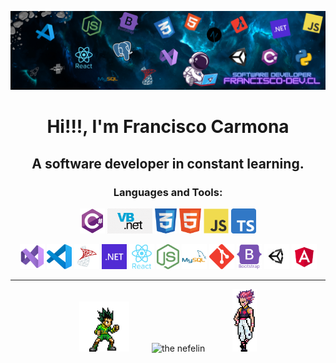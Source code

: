 <a href="https://www.francisco-dev.cl" target="_blank"> <img src="assets/a-background.png" alt="The Nefelin"/> </a>

<h1 align="center">Hi!!!, I'm Francisco Carmona</h1>
<h2 align="center">A software developer in constant learning.</h2>
<h3 align="center">Languages and Tools:</h3>

<div align="center">
<img src="assets/l-csharp.svg" alt="C#" height="40px"/>
<img src="assets/l-vbdot.png" alt="VB" height="40px"/>
<img src="assets/l-css.png" alt="CSS" height="40px"/>
<img src="assets/l-html.png" alt="HTML" height="40px"/>
<img src="assets/l-javascript.svg" alt="JS" height="40px"/>
<img src="assets/l-typescript.svg" alt="TS" height="40px"/>

<a href="https://visualstudio.microsoft.com/es/vs/" target="_blank"><img src="assets/t-vs-studio.svg" alt="Visual Studio" height="40px"/></a>
<a href="https://code.visualstudio.com/" target="_blank"><img src="assets/t-vs-code.png" alt="VS Code" height="40px"/></a>
<a href="https://www.microsoft.com/es-es/sql-server/sql-server-downloads" target="_blank"><img src="assets/t-sql-server.png" alt="SQL Server" height="40px"/></a>
<a href="https://code.visualstudio.com/" target="_blank"><img src="assets/t-dotnet.svg" alt="dot NET" height="40px"/></a>
<a href="https://reactjs.org/" target="_blank"><img src="assets/t-react.svg" alt="React" height="40px"/></a>
<a href="https://nodejs.org/es/" target="_blank"><img src="assets/t-node.png" alt="Node" height="40px"/></a>
<a href="https://www.mysql.com/" target="_blank"><img src="assets/t-mysql.svg" alt="MySql" height="40px"/></a>
<a href="https://git-scm.com/" target="_blank"><img src="assets/t-git.svg" alt="Git" height="40px"/></a>
<a href="https://getbootstrap.com/" target="_blank"><img src="assets/t-bootstrap.svg" alt="Bootstrap" height="40px"/></a>
<a href="https://unity.com/" target="_blank"><img src="assets/t-unity.png" alt="Unity" height="40px"/></a>
<a href="https://angular.dev/" target="_blank"><img src="assets/t-angular.svg" alt="Angular" height="40px"/></a>
<div>

<hr/>
  
<div>
  <img src="assets/a-gon.png" alt="gon" height="80px"/>
  &nbsp &nbsp &nbsp &nbsp
  <img src="https://github-readme-stats.vercel.app/api/top-langs/?username=TheNefelin&layout=compact&text_color=daf7dc&bg_color=151515" alt="the nefelin" />
  &nbsp &nbsp &nbsp &nbsp &nbsp
  <img src="assets/a-hizoka.png" alt="hizoka" height="100px"/>
</div>